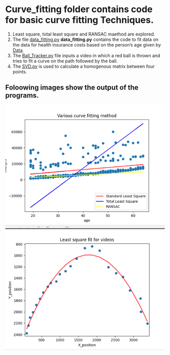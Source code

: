 # Curve_fitting folder contains code for basic curve fitting Techniques.
1. Least square, total least square and RANSAC maethod are explored.
2. The file [data_fitting.py](./data_fitting.py) **data_fitting.py** contains the code to fit data on the data for health insurance costs based on the person’s age given by [Data](./Data.csv).
3. The [Ball_Tracker.py](./Ball_Tracker.py) file inputs a video in which a red ball is thrown and tries to fit a curve on the path followed by the ball.
4. The  [SVD.py](./SVD.py) is used to calculate a homogenous matrix between four points.

## Foloowing images show the output of the programs.
![Curve fitting output](./Output_images/Curve_fitting.png)
![Curve fitted to the path of the ball](./Output_images/Path_fitting.png)